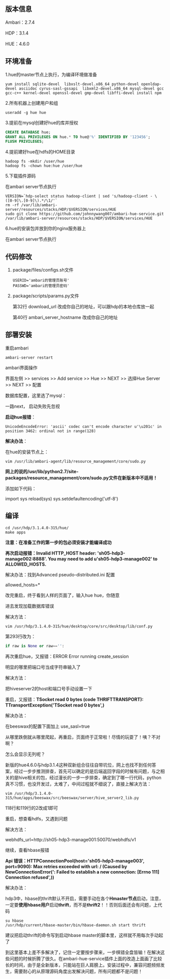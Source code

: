 ## 版本信息

Ambari：2.7.4

HDP：3.1.4

HUE：4.6.0

## 环境准备

1.hue的master节点上执行，为编译环境做准备

```shell
yum install sqlite-devel  libxslt-devel.x86_64 python-devel openldap-devel asciidoc cyrus-sasl-gssapi  libxml2-devel.x86_64 mysql-devel gcc gcc-c++ kernel-devel openssl-devel gmp-devel libffi-devel install npm
```

2.所有机器上创建用户和组

```shell
useradd -g hue hue
```

3.提前在mysql创建好hue的库并授权

```sql
CREATE DATABASE hue;
GRANT ALL PRIVILEGES ON hue.* TO hue@'%' IDENTIFIED BY '123456';
FLUSH PRIVILEGES;
```

4.提前建好hue在hdfs的HOME目录

```shell
hadoop fs -mkdir /user/hue
hadoop fs -chown hue:hue /user/hue
```

5.下载插件源码

在ambari server节点执行

```shell
VERSION=`hdp-select status hadoop-client | sed 's/hadoop-client - \([0-9]\.[0-9]\).*/\1/'`
rm -rf /var/lib/ambari-server/resources/stacks/HDP/$VERSION/services/HUE  
sudo git clone https://github.com/johnnywang007/ambari-hue-service.git /var/lib/ambari-server/resources/stacks/HDP/$VERSION/services/HUE
```

6.hue的安装包并放到你的nginx服务器上




在ambari server节点执行

## 代码修改

1. package/files/configs.sh文件

   ```
   USERID='ambari的管理员账号'
   PASSWD='ambari的管理员密码'
   ```

2. package/scripts/params.py文件

   第32行 download_url 改成你自己的地址，可以跟hdp的本地仓库放一起

   第40行 ambari_server_hostname 改成你自己的地址

## 部署安装

重启ambari

```shell
ambari-server restart
```

ambari界面操作

界面左侧 >> services >> Add service >> Hue >> NEXT >> 选择Hue Server >> NEXT >> 配置 

数据库配置，这里选了mysql：







一路next， 启动失败先忽视



**启动hue报错**：

```
UnicodeEncodeError: 'ascii' codec can't encode character u'\u201c' in position 3462: ordinal not in range(128)
```



**解决办法**：

在hue的安装节点上：

```shell
vim /usr/lib/ambari-agent/lib/resource_management/core/sudo.py
```

**网上的说的/usr/lib/python2.7/site-packages/resource_management/core/sudo.py文件在新版本中不适用！**

添加如下代码：

  import sys
  reload(sys)
  sys.setdefaultencoding('utf-8')





## 编译

```shell
cd /usr/hdp/3.1.4.0-315/hue/
make apps
```

**注意：在准备工作的第一步的包必须安装才能编译成功**



**再次启动报错：Invalid HTTP_HOST header: 'sh05-hdp3-manage002:8888'. You may need to add u'sh05-hdp3-manage002' to ALLOWED_HOSTS.**



解决办法：找到Advanced pseudo-distributed.ini 配置

  allowed_hosts=*





改完重启，终于看到人样的页面了，输入hue hue，你随意



进去发现加载数据库错误



解决方法：

```shell
vim /usr/hdp/3.1.4.0-315/hue/desktop/core/src/desktop/lib/conf.py
```

第293行改为：

```python
if raw is None or raw=='':
```



再次重启hue，又报错：ERROR    Error running create_session



明显的哪里把端口号当成字符串输入了

解决方法：

把hiveserver2的host和端口号手动设置一下



重启，又报错：**TSocket read 0 bytes (code THRIFTTRANSPORT): TTransportException('TSocket read 0 bytes',)**



解决办法：

在beeswax的配置下面加上  use_sasl=true

从哪里跌倒就从哪里爬起，再重启，页面终于正常啦！尽情的玩耍了！咦？不对啊？



怎么会显示无列呢？

新版的hue4.6.0与hdp3.1.4这种双新组合往往自带坑位，网上也找不到任何答案，经过一步步推测排查，首先可以确定的是后端返回字段的时候有问题，与之相关的是hive相关的包，经过漫长的一步一步排查，确定到了哪一行代码，python真不习惯，也没开发过，太难了，中间过程就不细说了，直接上解决方法：

```shell
vim /usr/hdp/3.1.4.0-315/hue/apps/beeswax/src/beeswax/server/hive_server2_lib.py
```

118行和119行的2改成1即可





重启，想查看hdfs，又遇到问题



解决方法：

webhdfs_url=http://sh05-hdp3-manage001:50070/webhdfs/v1





继续，查看hbase报错

**Api 错误：HTTPConnectionPool(host='sh05-hdp3-manage003', port=9090): Max retries exceeded with url: / (Caused by NewConnectionError(': Failed to establish a new connection: [Errno 111] Connection refused',))**



解决办法：

hdp3中，hbase的thrift默认不开启，需要手动在各个**Hmaster节点**启动，注意，一定要**使用hbase用户**启动**thrift**，而不是**thrift2**！！否则后面还会有问题，上代码

```shell
su hbase
/usr/hdp/current/hbase-master/bin/hbase-daemon.sh start thrift
```

建议把启动thrift的命令写到启动hbase master的脚本里，这样就不用每次手动起了



到这里基本上差不多解决了，记住一定要按步骤来，一步棋错全盘皆输！在解决这些问题的时候折腾了很久。在ambari-hue-service插件上面的改造上面画了比较长的时间，由于是全新版本，只能站在巨人肩膀上。安装过程中，兼容问题频频发生，需要耐心的从原理源码角度出发解决问题，所有问题都不是问题！